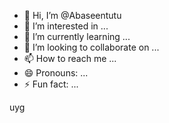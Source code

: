 - 👋 Hi, I’m @Abaseentutu
- 👀 I’m interested in ...
- 🌱 I’m currently learning ...
- 💞️ I’m looking to collaborate on ...
- 📫 How to reach me ...
- 😄 Pronouns: ...
- ⚡ Fun fact: ...

<!---
Abaseentut/Abaseentut is a ✨ special ✨ repository because its `README.md` (this file) appears on your GitHub profile.
You can click the Preview link to take a look at your changes.
--->
uyg



